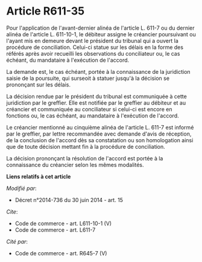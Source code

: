 # Article R611-35

Pour l'application de l'avant-dernier alinéa de l'article L. 611-7 ou du dernier alinéa de l'article L. 611-10-1, le débiteur
assigne le créancier poursuivant ou l'ayant mis en demeure devant le président du tribunal qui a ouvert la procédure de
conciliation. Celui-ci statue sur les délais en la forme des référés après avoir recueilli les observations du conciliateur
ou, le cas échéant, du mandataire à l'exécution de l'accord. 

La demande est, le cas échéant, portée à la connaissance de la juridiction saisie de la poursuite, qui surseoit à statuer
jusqu'à la décision se prononçant sur les délais. 

La décision rendue par le président du tribunal est communiquée à cette juridiction par le greffier. Elle est notifiée par le
greffier au débiteur et au créancier et communiquée au conciliateur si celui-ci est encore en fonctions ou, le cas échéant,
au mandataire à l'exécution de l'accord. 

Le créancier mentionné au cinquième alinéa de l'article L. 611-7 est informé par le greffier, par lettre recommandée avec
demande d'avis de réception, de la conclusion de l'accord dès sa constatation ou son homologation ainsi que de toute décision
mettant fin à la procédure de conciliation. 

La décision prononçant la résolution de l'accord est portée à la connaissance du créancier selon les mêmes modalités.

**Liens relatifs à cet article**

_Modifié par_:

  - Décret n°2014-736 du 30 juin 2014 - art. 15

_Cite_:

  - Code de commerce - art. L611-10-1 (V)
  - Code de commerce - art. L611-7

_Cité par_:

  - Code de commerce - art. R645-7 (V)
